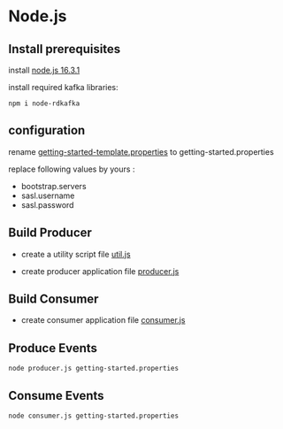 # Node.js


## Install prerequisites

install [node.js 16.3.1](https://nodejs.org/en/download/)

install required kafka libraries: 

```
npm i node-rdkafka
```

## configuration 

rename [getting-started-template.properties](getting-started-template.properties) to getting-started.properties


replace following values by yours :
- bootstrap.servers
- sasl.username
- sasl.password


## Build Producer 

- create a utility script file [util.js](util.js)

- create producer application file [producer.js](producer.js)


## Build Consumer

- create consumer application file [consumer.js](consumer.js)

## Produce Events

```
node producer.js getting-started.properties
```

## Consume Events

```
node consumer.js getting-started.properties
```

